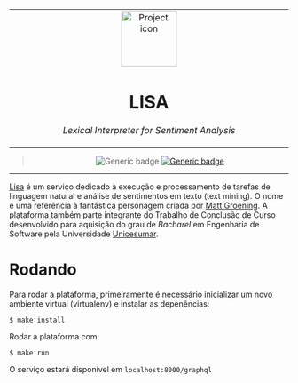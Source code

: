 <table align="center"><tr><td align="center" width="9999">
<img src="https://upload.wikimedia.org/wikipedia/pt/e/ec/Lisa_Simpson.png" align="center" width="100" alt="Project icon">


# LISA

*Lexical Interpreter for Sentiment Analysis*
</td></tr>

</table>    

<div align="center">

>![Generic badge](https://img.shields.io/badge/version-0.1.2-silver.svg)
[![Generic badge](https://img.shields.io/badge/Read_the_docs-wiki-silver.svg)](https://github.com/brunolcarli/Lisa/wiki)
 


</div>

<hr />

[Lisa](https://pt.wikipedia.org/wiki/Lisa_Simpson) é um serviço dedicado à execução e processamento de tarefas de linguagem natural e análise de sentimentos em texto (text mining). O nome é uma referência à fantástica personagem criada por [Matt Groening](https://pt.wikipedia.org/wiki/Matt_Groening). A plataforma também parte integrante do Trabalho de Conclusão de Curso desenvolvido para aquisição do grau de *Bacharel* em Engenharia de Software pela Universidade [Unicesumar](https://www.unicesumar.edu.br/home/).


# Rodando

Para rodar a plataforma, primeiramente é necessário inicializar um novo ambiente virtual (virtualenv) e instalar as depenências:

```
$ make install
```

Rodar a plataforma com:

```
$ make run
```


O serviço estará disponível em `localhost:8000/graphql`
